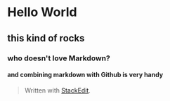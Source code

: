 
# Hello World
## this kind of rocks
### who doesn't love Markdown?
#### and combining markdown with Github is very handy

> Written with [StackEdit](https://stackedit.io/).
<!--stackedit_data:
eyJoaXN0b3J5IjpbLTEyNTA2MDUzMzVdfQ==
-->